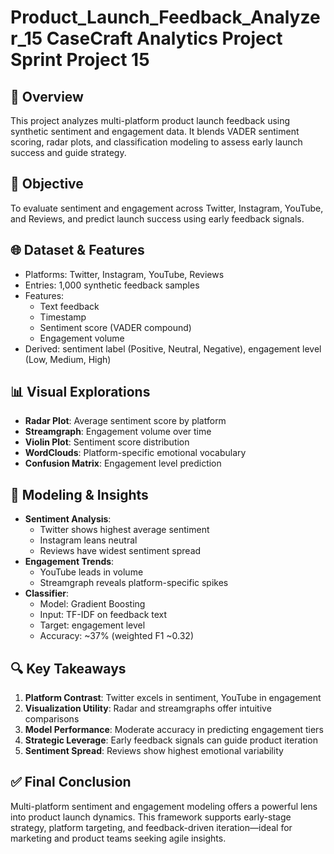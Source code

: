# Product_Launch_Feedback_Analyzer_15 CaseCraft Analytics Project Sprint Project 15

## 📣 Overview  
This project analyzes multi-platform product launch feedback using synthetic sentiment and engagement data. It blends VADER sentiment scoring, radar plots, and classification modeling to assess early launch success and guide strategy.

## 🎯 Objective  
To evaluate sentiment and engagement across Twitter, Instagram, YouTube, and Reviews, and predict launch success using early feedback signals.

## 🌐 Dataset & Features  
- Platforms: Twitter, Instagram, YouTube, Reviews  
- Entries: 1,000 synthetic feedback samples  
- Features:  
  - Text feedback  
  - Timestamp  
  - Sentiment score (VADER compound)  
  - Engagement volume  
- Derived: sentiment label (Positive, Neutral, Negative), engagement level (Low, Medium, High)

## 📊 Visual Explorations  
- **Radar Plot**: Average sentiment score by platform  
- **Streamgraph**: Engagement volume over time  
- **Violin Plot**: Sentiment score distribution  
- **WordClouds**: Platform-specific emotional vocabulary  
- **Confusion Matrix**: Engagement level prediction

## 🧠 Modeling & Insights  
- **Sentiment Analysis**:  
  - Twitter shows highest average sentiment  
  - Instagram leans neutral  
  - Reviews have widest sentiment spread  
- **Engagement Trends**:  
  - YouTube leads in volume  
  - Streamgraph reveals platform-specific spikes  
- **Classifier**:  
  - Model: Gradient Boosting  
  - Input: TF-IDF on feedback text  
  - Target: engagement level  
  - Accuracy: ~37% (weighted F1 ~0.32)

## 🔍 Key Takeaways  
1. **Platform Contrast**: Twitter excels in sentiment, YouTube in engagement  
2. **Visualization Utility**: Radar and streamgraphs offer intuitive comparisons  
3. **Model Performance**: Moderate accuracy in predicting engagement tiers  
4. **Strategic Leverage**: Early feedback signals can guide product iteration  
5. **Sentiment Spread**: Reviews show highest emotional variability

## ✅ Final Conclusion  
Multi-platform sentiment and engagement modeling offers a powerful lens into product launch dynamics. This framework supports early-stage strategy, platform targeting, and feedback-driven iteration—ideal for marketing and product teams seeking agile insights.